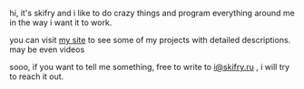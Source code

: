 hi, it's skifry and i like to do crazy things and program everything around me in the way i want it to work.

you can visit [my site](https://skifry.ru/) to see some of my projects with detailed descriptions. may be even videos

sooo, if you want to tell me something, free to write to i@skifry.ru , i will try to reach it out.
